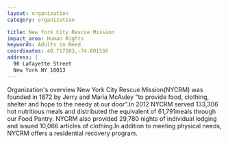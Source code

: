 ```yaml
---
layout: organization
category: organization

title: New York City Rescue Mission
impact_area: Human Rights
keywords: Adults in Need
coordinates: 40.717503,-74.001556
address: |
  90 Lafayette Street
  New York NY 10013
---
```

Organization's overview
New York City Rescue Mission(NYCRM) was founded in 1872 by Jerry and Maria McAuley "to provide food, clothing, shelter and hope to the needy at our door".In 2012 NYCRM served 133,306 hot nutritious meals and distributed the equivalent of 61,791meals through our Food Pantry. NYCRM also provided 29,780 nights of individual lodging and issued 10,066 articles of clothing.In addition to meeting physical needs, NYCRM offers a residential recovery program.      